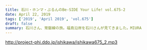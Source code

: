 ```yaml
---
title: 石川・ホンマ・ぶるんのBe-SIDE Your Life! vol.675-2
date: April 22, 2019
tags: ['2019', 'April 2019', 'vol.675']
draft: false
summary: 石川さん、常磐線の旅。福島沿岸を石川さんが見てきました。MIURA
---
```


http://project-phi.ddo.jp/ishikawa/ishikawa675_2.mp3
